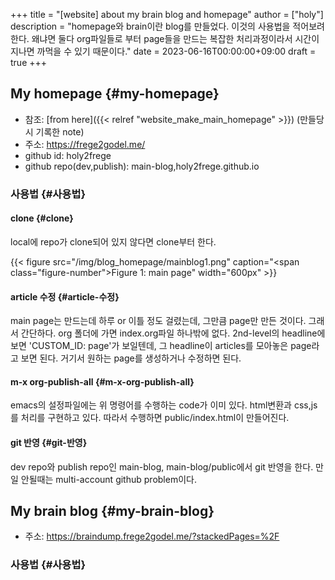 +++
title = "[website] about my brain blog and homepage"
author = ["holy"]
description = "homepage와 brain이란 blog를 만들었다. 이것의 사용법을 적어보려한다. 왜냐면 둘다 org파일들로 부터 page들을 만드는 복잡한 처리과정이라서 시간이 지나면 까먹을 수 있기 때문이다."
date = 2023-06-16T00:00:00+09:00
draft = true
+++

## My homepage {#my-homepage}

-   참조: [from here]({{< relref "website_make_main_homepage" >}}) (만들당시 기록한 note)
-   주소: <https://frege2godel.me/>
-   github id: holy2frege
-   github repo(dev,publish): main-blog,holy2frege.github.io


### 사용법 {#사용법}


#### clone {#clone}

local에 repo가 clone되어 있지 않다면 clone부터 한다.

<a id="figure--main page"></a>

{{< figure src="/img/blog_homepage/mainblog1.png" caption="<span class=\"figure-number\">Figure 1: </span>main page" width="600px" >}}


#### article 수정 {#article-수정}

main page는 만드는데 하루 or 이틀 정도 걸렸는데, 그만큼 page만 만든
것이다. 그래서 간단하다. org 폴더에 가면 index.org파일 하나밖에 없다.
2nd-level의 headline에 보면 'CUSTOM_ID: page'가 보일텐데, 그
headline이 articles를 모아놓은 page라고 보면 된다. 거기서 원하는
page를 생성하거나 수정하면 된다.


#### m-x org-publish-all {#m-x-org-publish-all}

emacs의 설정파일에는 위 명령어를 수행하는 code가 이미 있다. html변환과
css,js를 처리를 구현하고 있다. 따라서 수행하면 public/index.html이
만들어진다.


#### git 반영 {#git-반영}

dev repo와 publish repo인 main-blog, main-blog/public에서 git 반영을
한다. 만일 안될때는 multi-account github problem이다.


## My brain blog {#my-brain-blog}

-   주소: <https://braindump.frege2godel.me/?stackedPages=%2F>


### 사용법 {#사용법}
